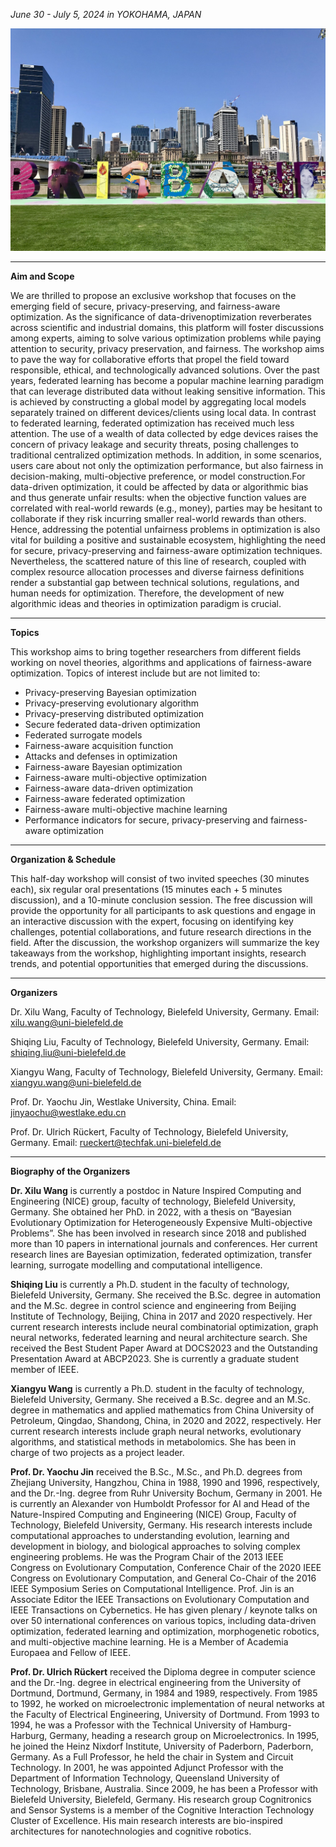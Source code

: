 *June 30 - July 5, 2024 in YOKOHAMA, JAPAN*

![cec](https://raw.githubusercontent.com/Shiqing-Liu/AJCAI2023-workshop/main/AJCAI-background.jpg)


****

**Aim and Scope**

We are thrilled to propose an exclusive workshop that focuses on the emerging field of secure, privacy-preserving, and fairness-aware optimization. As the significance of  data-drivenoptimization reverberates across scientific and industrial domains, this platform will foster discussions among experts, aiming to solve various optimization problems while paying attention to security, privacy preservation, and fairness. The workshop aims to pave the way for collaborative efforts that propel the field toward responsible, ethical, and technologically advanced solutions.
Over the past years, federated learning has become a popular machine learning paradigm that can leverage distributed data without leaking sensitive information. This is achieved by constructing a global model by aggregating local models separately trained on different devices/clients using local data. In contrast to federated learning, federated optimization has received much less attention. The use of a wealth of data collected by edge devices raises the concern of privacy leakage and security threats, posing challenges to traditional centralized optimization methods. In addition, in some scenarios, users care about not only the optimization performance, but also fairness in decision-making, multi-objective preference, or model construction.For data-driven optimization, it could be affected by data or algorithmic bias and thus generate unfair results: when the objective function values are correlated with real-world rewards (e.g., money), parties may be hesitant to collaborate if they risk incurring smaller real-world rewards than others. Hence, addressing the potential unfairness problems in optimization is also vital for building a positive and sustainable ecosystem, highlighting the need for secure, privacy-preserving and fairness-aware optimization techniques. Nevertheless, the scattered nature of this line of research, coupled with complex resource allocation processes and diverse fairness definitions render a substantial gap between technical solutions, regulations, and human needs for optimization. Therefore, the development of new algorithmic ideas and theories in optimization paradigm is crucial. 

****

**Topics**

This workshop aims to bring together researchers from different fields working on novel theories, algorithms and applications of fairness-aware optimization. Topics of interest include but are not limited to:

- Privacy-preserving Bayesian optimization
- Privacy-preserving evolutionary algorithm
- Privacy-preserving distributed optimization
-  Secure federated data-driven optimization
-  Federated surrogate models 
-  Fairness-aware acquisition function
-  Attacks and defenses in optimization
-  Fairness-aware Bayesian optimization 
-  Fairness-aware multi-objective optimization
-  Fairness-aware data-driven optimization
-  Fairness-aware federated optimization
-  Fairness-aware multi-objective machine learning
- Performance indicators for secure, privacy-preserving and fairness-aware optimization


****

**Organization & Schedule**

This half-day workshop will consist of two invited speeches (30 minutes each), six regular oral presentations (15 minutes each + 5 minutes discussion), and a 10-minute conclusion session. The free discussion will provide the opportunity for all participants to ask questions and engage in an interactive discussion with the expert, focusing on identifying key challenges, potential collaborations, and future research directions in the field. After the discussion, the workshop organizers will summarize the key takeaways from the workshop, highlighting important insights, research trends, and potential opportunities that emerged during the discussions. 

****

**Organizers**


Dr. Xilu Wang, Faculty of Technology, Bielefeld University, Germany. Email: <xilu.wang@uni-bielefeld.de>

Shiqing Liu, Faculty of Technology, Bielefeld University, Germany. Email: <shiqing.liu@uni-bielefeld.de>

Xiangyu Wang, Faculty of Technology, Bielefeld University, Germany. Email: <xiangyu.wang@uni-bielefeld.de>

Prof. Dr. Yaochu Jin, Westlake University, China. Email: <jinyaochu@westlake.edu.cn>

Prof. Dr. Ulrich Rückert, Faculty of Technology, Bielefeld University, Germany. Email: <rueckert@techfak.uni-bielefeld.de>

****

**Biography of the Organizers**


**Dr. Xilu Wang** is currently a postdoc in Nature Inspired Computing and Engineering (NICE) group, faculty of technology, Bielefeld University, Germany. She obtained her PhD. in 2022, with a thesis on “Bayesian Evolutionary Optimization for Heterogeneously Expensive Multi-objective Problems”. She has been involved in research since 2018 and published more than 10 papers in international journals and conferences. Her current research lines are Bayesian optimization, federated optimization, transfer learning, surrogate modelling and computational intelligence. 

**Shiqing Liu** is currently a Ph.D. student in the faculty of technology, Bielefeld University, Germany. She received the B.Sc. degree in automation and the M.Sc. degree in control science and engineering from Beijing Institute of Technology, Beijing, China in 2017 and 2020 respectively. Her current research interests include neural combinatorial optimization, graph neural networks, federated learning and neural architecture search. She received the Best Student Paper Award at DOCS2023 and the Outstanding Presentation Award at ABCP2023. She is currently a graduate student member of IEEE.

**Xiangyu Wang** is currently a Ph.D. student in the faculty of technology, Bielefeld University, Germany. She received a B.Sc. degree and an M.Sc. degree in mathematics and applied mathematics from China University of Petroleum, Qingdao, Shandong, China, in 2020 and 2022, respectively. Her current research interests include graph neural networks, evolutionary algorithms, and statistical methods in metabolomics. She has been in charge of two projects as a project leader.

**Prof. Dr. Yaochu Jin** received the B.Sc., M.Sc., and Ph.D. degrees from Zhejiang University, Hangzhou, China in 1988, 1990 and 1996, respectively, and the Dr.-Ing. degree from Ruhr University Bochum, Germany in 2001. He is currently an Alexander von Humboldt Professor for AI and Head of the Nature-Inspired Computing and Engineering (NICE) Group, Faculty of Technology, Bielefeld University, Germany. His research interests include computational approaches to understanding evolution, learning and development in biology, and biological approaches to solving complex engineering problems. He was the Program Chair of the 2013 IEEE Congress on Evolutionary Computation, Conference Chair of the 2020 IEEE Congress on Evolutionary Computation, and General Co-Chair of the 2016 IEEE Symposium Series on Computational Intelligence. Prof. Jin is an Associate Editor the IEEE Transactions on Evolutionary Computation and IEEE Transactions on Cybernetics. He has given plenary / keynote talks on over 50 international conferences on various topics, including data-driven optimization, federated learning and optimization, morphogenetic robotics, and multi-objective machine learning. He is a Member of Academia Europaea and Fellow of IEEE.

**Prof. Dr. Ulrich Rückert** received the Diploma degree in computer science and the Dr.-Ing. degree in electrical engineering from the University of Dortmund, Dortmund, Germany, in 1984 and 1989, respectively. From 1985 to 1992, he worked on microelectronic implementation of neural networks at the Faculty of Electrical Engineering, University of Dortmund. From 1993 to 1994, he was a Professor with the Technical University of Hamburg-Harburg, Germany, heading a research group on Microelectronics. In 1995, he joined the Heinz Nixdorf Institute, University of Paderborn, Paderborn, Germany. As a Full Professor, he held the chair in System and Circuit Technology. In 2001, he was appointed Adjunct Professor with the Department of Information Technology, Queensland University of Technology, Brisbane, Australia. Since 2009, he has been a Professor with Bielefeld University, Bielefeld, Germany. His research group Cognitronics and Sensor Systems is a member of the Cognitive Interaction Technology Cluster of Excellence. His main research interests are bio-inspired architectures for nanotechnologies and cognitive robotics.

